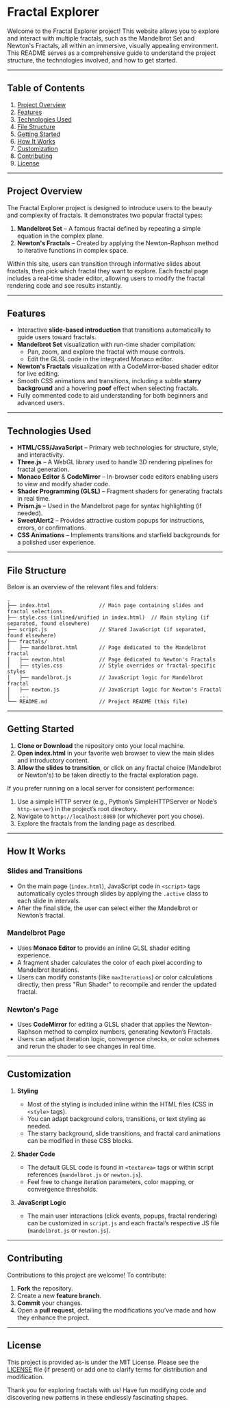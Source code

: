 # Fractal Explorer

Welcome to the Fractal Explorer project! This website allows you to explore and interact with multiple fractals, such as the Mandelbrot Set and Newton's Fractals, all within an immersive, visually appealing environment. This README serves as a comprehensive guide to understand the project structure, the technologies involved, and how to get started.

---

## Table of Contents  
1. [Project Overview](#project-overview)  
2. [Features](#features)  
3. [Technologies Used](#technologies-used)  
4. [File Structure](#file-structure)  
5. [Getting Started](#getting-started)  
6. [How It Works](#how-it-works)  
7. [Customization](#customization)  
8. [Contributing](#contributing)  
9. [License](#license)

---

## Project Overview

The Fractal Explorer project is designed to introduce users to the beauty and complexity of fractals. It demonstrates two popular fractal types:

1. **Mandelbrot Set** – A famous fractal defined by repeating a simple equation in the complex plane.  
2. **Newton's Fractals** – Created by applying the Newton-Raphson method to iterative functions in complex space.

Within this site, users can transition through informative slides about fractals, then pick which fractal they want to explore. Each fractal page includes a real-time shader editor, allowing users to modify the fractal rendering code and see results instantly.

---

## Features

- Interactive **slide-based introduction** that transitions automatically to guide users toward fractals.
- **Mandelbrot Set** visualization with run-time shader compilation:
  - Pan, zoom, and explore the fractal with mouse controls.
  - Edit the GLSL code in the integrated Monaco editor.
- **Newton's Fractals** visualization with a CodeMirror-based shader editor for live editing.
- Smooth CSS animations and transitions, including a subtle **starry background** and a hovering **poof** effect when selecting fractals.
- Fully commented code to aid understanding for both beginners and advanced users.

---

## Technologies Used

- **HTML/CSS/JavaScript** – Primary web technologies for structure, style, and interactivity.
- **Three.js** – A WebGL library used to handle 3D rendering pipelines for fractal generation.
- **Monaco Editor** & **CodeMirror** – In-browser code editors enabling users to view and modify shader code.
- **Shader Programming (GLSL)** – Fragment shaders for generating fractals in real time.
- **Prism.js** – Used in the Mandelbrot page for syntax highlighting (if needed).
- **SweetAlert2** – Provides attractive custom popups for instructions, errors, or confirmations.
- **CSS Animations** – Implements transitions and starfield backgrounds for a polished user experience.

---

## File Structure

Below is an overview of the relevant files and folders:

```
.
├── index.html                // Main page containing slides and fractal selections
├── style.css (inlined/unified in index.html)  // Main styling (if separated, found elsewhere)
├── script.js                 // Shared JavaScript (if separated, found elsewhere)
├── fractals/
│   ├── mandelbrot.html       // Page dedicated to the Mandelbrot fractal
│   ├── newton.html           // Page dedicated to Newton's Fractals
│   ├── styles.css            // Style overrides or fractal-specific styles
│   ├── mandelbrot.js         // JavaScript logic for Mandelbrot fractal
│   ├── newton.js             // JavaScript logic for Newton's Fractal
│   ...
└── README.md                 // Project README (this file)
```

---

## Getting Started

1. **Clone or Download** the repository onto your local machine.  
2. **Open index.html** in your favorite web browser to view the main slides and introductory content.  
3. **Allow the slides to transition**, or click on any fractal choice (Mandelbrot or Newton's) to be taken directly to the fractal exploration page.

If you prefer running on a local server for consistent performance:

1. Use a simple HTTP server (e.g., Python’s SimpleHTTPServer or Node’s `http-server`) in the project’s root directory.  
2. Navigate to `http://localhost:8080` (or whichever port you chose).  
3. Explore the fractals from the landing page as described.

---

## How It Works

### Slides and Transitions
- On the main page (`index.html`), JavaScript code in `<script>` tags automatically cycles through slides by applying the `.active` class to each slide in intervals.
- After the final slide, the user can select either the Mandelbrot or Newton’s fractal.

### Mandelbrot Page
- Uses **Monaco Editor** to provide an inline GLSL shader editing experience.
- A fragment shader calculates the color of each pixel according to Mandelbrot iterations.
- Users can modify constants (like `maxIterations`) or color calculations directly, then press "Run Shader" to recompile and render the updated fractal.

### Newton's Page
- Uses **CodeMirror** for editing a GLSL shader that applies the Newton-Raphson method to complex numbers, generating Newton’s Fractals.
- Users can adjust iteration logic, convergence checks, or color schemes and rerun the shader to see changes in real time.

---

## Customization

1. **Styling**  
   - Most of the styling is included inline within the HTML files (CSS in `<style>` tags).  
   - You can adapt background colors, transitions, or text styling as needed.  
   - The starry background, slide transitions, and fractal card animations can be modified in these CSS blocks.

2. **Shader Code**  
   - The default GLSL code is found in `<textarea>` tags or within script references (`mandelbrot.js` or `newton.js`).  
   - Feel free to change iteration parameters, color mapping, or convergence thresholds.

3. **JavaScript Logic**  
   - The main user interactions (click events, popups, fractal rendering) can be customized in `script.js` and each fractal’s respective JS file (`mandelbrot.js` or `newton.js`).

---

## Contributing

Contributions to this project are welcome! To contribute:

1. **Fork** the repository.  
2. Create a new **feature branch**.  
3. **Commit** your changes.  
4. Open a **pull request**, detailing the modifications you’ve made and how they enhance the project.

---

## License

This project is provided as-is under the MIT License. Please see the [LICENSE](LICENSE) file (if present) or add one to clarify terms for distribution and modification.  

Thank you for exploring fractals with us! Have fun modifying code and discovering new patterns in these endlessly fascinating shapes.
